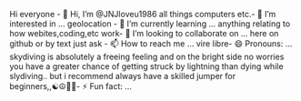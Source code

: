 Hi everyone - 👋 Hi, I’m @JNJloveu1986
all things computers etc.- 👀 I’m interested in ...
geolocation - 🌱 I’m currently learning ...
anything relating to how webites,coding,etc work- 💞️ I’m looking to collaborate on ...
here on github or by text just ask - 📫 How to reach me ...
vire libre- 😄 Pronouns: ...
skydiving is absolutely a freeing feeling and on the bright side no worries you have a greater chance of getting struck by lightning than dying while slydiving.. but i recommend always have a skilled jumper for beginners,,☯️☮️💯🤟- ⚡ Fun fact: ...

<!---
JNJloveu1986/JNJloveu1986 is a ✨ special ✨ repository because its `README.md` (this file) appears on your GitHub profile.
You can click the Preview link to take a look at your changes.
--->
